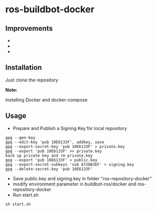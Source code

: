 # ros-buildbot-docker

## Improvements

* 
* 
* 


## Installation
Just clone the repository

**Note:** 

Installing Docker and docker-compose
## Usage
* Prepare and Publish a Signing Key for local repository
```
gpg --gen-key
gpg --edit-key 'pub 10E6133F', addkey, save
gpg --export-secret-key 'pub 10E6133F' > private.key
gpg --export 'pub 10E6133F' >> private.key 
back up private key and rm private.key
gpg --export 'pub 10E6133F' > public.key
gpg --export-secret-subkeys 'sub A72DB3EF' > signing.key
gpg --delete-secret-key 'pub 10E6133F'
```
* Save public.key and signing.key in folder "ros-repository-docker"
* modify environment parameter in buildbot-ros/docker and ros-repository-docker
* Run start.sh 
```
sh start.sh
```
